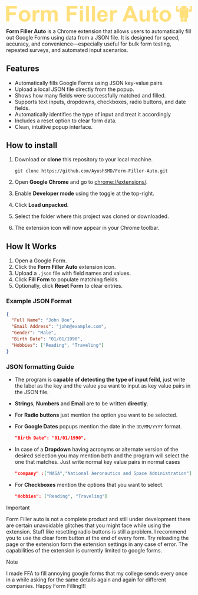 
![Form Filler Auto](./icons/FFA-with-text-without-background.png)

**Form Filler Auto** is a Chrome extension that allows users to automatically fill out Google Forms using data from a JSON file. It is designed for speed, accuracy, and convenience—especially useful for bulk form testing, repeated surveys, and automated input scenarios.

## Features

- Automatically fills Google Forms using JSON key-value pairs.
- Upload a local JSON file directly from the popup.
- Shows how many fields were successfully matched and filled.
- Supports text inputs, dropdowns, checkboxes, radio buttons, and date fields.
- Automatically identifies the type of input and treat it accordingly
- Includes a reset option to clear form data.
- Clean, intuitive popup interface.

## How to install

1. Download or **clone** this repository to your local machine.

    ```
    git clone https://github.com/AyushSMD/Form-Filler-Auto.git
    ```
2. Open **Google Chrome** and go to [chrome://extensions/](chrome://extensions/).
3. Enable **Developer mode** using the toggle at the top-right.
4. Click **Load unpacked**.
5. Select the folder where this project was cloned or downloaded.
6. The extension icon will now appear in your Chrome toolbar.


## How It Works

1. Open a Google Form.
2. Click the **Form Filler Auto** extension icon.
3. Upload a `.json` file with field names and values.
4. Click **Fill Form** to populate matching fields.
5. Optionally, click **Reset Form** to clear entries.

### Example JSON Format

```json
{
  "Full Name": "John Doe",
  "Email Address": "john@example.com",
  "Gender": "Male",
  "Birth Date": "01/01/1990",
  "Hobbies": ["Reading", "Traveling"]
}
```

### JSON formatting Guide ###

- The program is **capable of detecting the type of input feild**, just write the label as the key and the value you want to input as key value pairs in the JSON file.
- **Strings**, **Numbers** and **Email** are to be written **directly**.
- For **Radio buttons** just mention the option you want to be selected.
- For **Google Dates** popups mention the date in the `DD/MM/YYYY` format.
    ````json
    "Birth Date": "01/01/1990",
    ````
- In case of a **Dropdown** having acronyms or alternate version of the desired selection you may mention both and the program will select the one that matches. Just write normal key value pairs in normal cases

    ````json
    "company" :["NASA","National Aeronautics and Space Administration"]
    ````
- For **Checkboxes** mention the options that you want to select.
    ````json
    "Hobbies": ["Reading", "Traveling"]
    ````

> [!IMPORTANT]
> Form Filler auto is not a complete product and still under development there are certain unavoidable glitches that you might face while using the extension. 
> Stuff like resetting radio buttons is still a problem. I recommend you to use the clear form button at the end of every form.
> Try reloading the page or the extension form the extension settings in any case of error.
> The capabilities of the extension is currently limited to google forms.

> [!NOTE]
> I made FFA to fill annoying google forms that my college sends every once in a while asking for the same details again and again for different companies.
> Happy Form Filling!!!